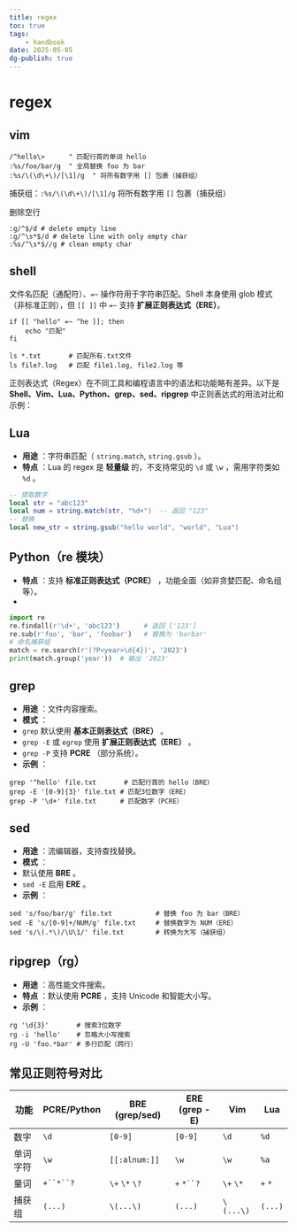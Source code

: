 ```yaml
---
title: regex
toc: true
tags:
    - handbook
date: 2025-05-05
dg-publish: true
---
```


# regex

## vim

```vim
/^hello\>      " 匹配行首的单词 hello
:%s/foo/bar/g  " 全局替换 foo 为 bar
:%s/\(\d\+\)/[\1]/g  " 将所有数字用 [] 包裹（捕获组）
```

捕获组：`:%s/\(\d\+\)/[\1]/g` 将所有数字用 `[]` 包裹（捕获组）

删除空行

```vim
:g/^$/d # delete empty line
:g/^\s*$/d # delete line with only empty char
:%s/^\s*$//g # clean empty char
```

## shell

文件名匹配（通配符）、`=~` 操作符用于字符串匹配。Shell 本身使用 glob 模式（非标准正则），但 `[[ ]]` 中 `=~` 支持 **扩展正则表达式（ERE）**。

```shell
if [[ "hello" =~ ^he ]]; then
    echo "匹配"
fi
```

```
ls *.txt       # 匹配所有.txt文件
ls file?.log   # 匹配 file1.log, file2.log 等
```

正则表达式（Regex）在不同工具和编程语言中的语法和功能略有差异。以下是 **Shell、Vim、Lua、Python、grep、sed、ripgrep** 中正则表达式的用法对比和示例：

## Lua

- **用途** ：字符串匹配（ `string.match`, `string.gsub` ）。
- **特点** ：Lua 的 regex 是 **轻量级** 的，不支持常见的 `\d` 或 `\w` ，需用字符类如 `%d` 。

```lua
-- 提取数字
local str = "abc123"
local num = string.match(str, "%d+")  -- 返回 "123"
-- 替换
local new_str = string.gsub("hello world", "world", "Lua")
```

## Python（re 模块）

- **特点** ：支持 **标准正则表达式（PCRE）** ，功能全面（如非贪婪匹配、命名组等）。
-

```python
import re
re.findall(r'\d+', 'abc123')      # 返回 ['123']
re.sub(r'foo', 'bar', 'foobar')   # 替换为 'barbar'
# 命名捕获组
match = re.search(r'(?P<year>\d{4})', '2023')
print(match.group('year'))  # 输出 '2023'
```

## grep

- **用途** ：文件内容搜索。
- **模式** ：
- `grep` 默认使用 **基本正则表达式（BRE）** 。
- `grep -E` 或 `egrep` 使用 **扩展正则表达式（ERE）** 。
- `grep -P` 支持 **PCRE** （部分系统）。
- **示例** ：

```
grep '^hello' file.txt       # 匹配行首的 hello（BRE）
grep -E '[0-9]{3}' file.txt # 匹配3位数字（ERE）
grep -P '\d+' file.txt      # 匹配数字（PCRE）
```

## sed

- **用途** ：流编辑器，支持查找替换。
- **模式** ：
- 默认使用 **BRE** 。
- `sed -E` 启用 **ERE** 。
- **示例** ：

```
sed 's/foo/bar/g' file.txt           # 替换 foo 为 bar（BRE）
sed -E 's/[0-9]+/NUM/g' file.txt     # 替换数字为 NUM（ERE）
sed 's/\(.*\)/\U\1/' file.txt        # 转换为大写（捕获组）
```

## ripgrep（rg）

- **用途** ：高性能文件搜索。
- **特点** ：默认使用 **PCRE** ，支持 Unicode 和智能大小写。
- **示例** ：

```
rg '\d{3}'       # 搜索3位数字
rg -i 'hello'    # 忽略大小写搜索
rg -U 'foo.*bar' # 多行匹配（跨行）
```

## 常见正则符号对比

| 功能     | PCRE/Python | BRE (grep/sed) | ERE (grep -E) | Vim       | Lua     |
| -------- | ----------- | -------------- | ------------- | --------- | ------- |
| 数字     | `\d`        | `[0-9]`        | `[0-9]`       | `\d`      | `%d`    |
| 单词字符 | `\w`        | `[[:alnum:]]`  | `\w`          | `\w`      | `%a`    |
| 量词     | `+``*``?`   | `\+` `\*` `\?` | `+` `*``?`    | `\+` `\*` | `+` `*` |
| 捕获组   | `(...)`     | `\(...\)`      | `(...)`       | `\(...\)` | `(...)` |
